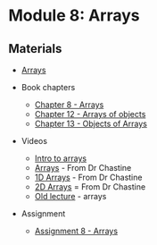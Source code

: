 Module 8: Arrays
===
## Materials
+ [Arrays](../../content/Arrays.md) 

+ Book chapters
    + [Chapter 8 - Arrays](http://greenteapress.com/thinkjava6/html/thinkjava6009.html)
    + [Chapter 12 - Arrays of objects](http://greenteapress.com/thinkjava6/html/thinkjava6013.html)
    + [Chapter 13 - Objects of Arrays](http://greenteapress.com/thinkjava6/html/thinkjava6014.html)
    
+ Videos
    + [Intro to arrays](https://youtu.be/qUtyWGWvHFE) 
    + [Arrays](https://www.youtube.com/watch?v=tYEHPJ1pDrY&list=UUSH2TieRlco7uQOGU8Vppnw) - From Dr Chastine
    + [1D Arrays](https://www.youtube.com/watch?v=dJ1-vjKs-Ec&list=UUSH2TieRlco7uQOGU8Vppnw) - From Dr Chastine
    + [2D Arrays](https://www.youtube.com/watch?v=7R4lAUJ3tDI&list=UUSH2TieRlco7uQOGU8Vppnw) = From Dr Chastine
    + [Old lecture](https://youtu.be/b-7-Rj0qfiM) - arrays

+ Assignment
    + [Assignment 8 - Arrays](Assignments/A8.md)
